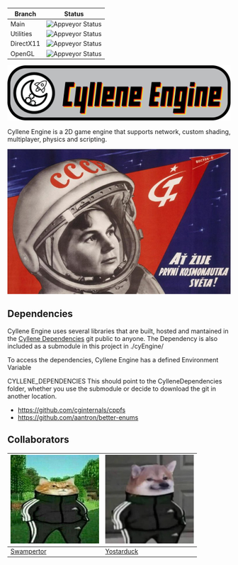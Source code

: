 | Branch      | Status      |
| ----------- | ----------- |
| Main        | ![Appveyor Status](https://ci.appveyor.com/api/projects/status/github/USwampertor/CylleneEngine?branch=main&svg=true)       |
| Utilities   | ![Appveyor Status](https://ci.appveyor.com/api/projects/status/github/USwampertor/CylleneEngine?branch=utilities&svg=true)        |
| DirectX11   | ![Appveyor Status](https://ci.appveyor.com/api/projects/status/github/USwampertor/CylleneEngine?branch=directx11&svg=true)        |
| OpenGL   | ![Appveyor Status](https://ci.appveyor.com/api/projects/status/github/USwampertor/CylleneEngine?branch=opengl&svg=true)        |

![Cyllene Banner](./docs/resources/logo2.png)

Cyllene Engine is a 2D game engine that supports network, custom shading, multiplayer, physics and scripting.

![Cyllene Banner](./docs/resources/cy3.jpg)

## Dependencies
Cyllene Engine uses several libraries that are built, hosted and mantained in the
[Cyllene Dependencies](https://github.com/USwampertor/CylleneDependencies) git public to anyone. The Dependency is also included as a submodule in this project in ./cyEngine/

To access the dependencies, Cyllene Engine has a defined Environment Variable

CYLLENE_DEPENDENCIES
This should point to the CylleneDependencies folder, whether you use the submodule or decide to download the git in another location.

* https://github.com/cginternals/cppfs
* https://github.com/aantron/better-enums


## Collaborators

|<img src="./docs/resources/Swampertor.png" alt="Swampertor" width="200" height="200"/> | <img src="./docs/resources/Yostarduck.png" alt="Yostarduck" width="200" height="200"/> |
| ---- | ---- |
| [Swampertor](https://github.com/USwampertor) | [Yostarduck](https://github.com/Yostarduck) |

